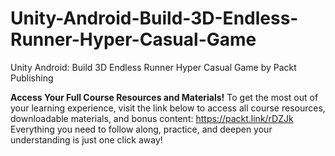 # Unity-Android-Build-3D-Endless-Runner-Hyper-Casual-Game
Unity Android: Build 3D Endless Runner Hyper Casual Game by Packt Publishing

**Access Your Full Course Resources and Materials!**
To get the most out of your learning experience, visit the link below to access all course resources, downloadable materials, and bonus content: https://packt.link/rDZJk
Everything you need to follow along, practice, and deepen your understanding is just one click away!
